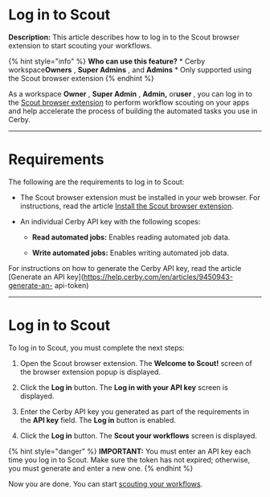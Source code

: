 # Log in to Scout

**Description:** This article describes how to log in to the Scout browser extension to start scouting your workflows.

{% hint style="info" %} **Who can use this feature?** * Cerby
workspace**Owners** , **Super Admins** , and **Admins** * Only supported using
the Scout browser extension {% endhint %}

As a workspace **Owner** , **Super Admin** , **Admin,** or**user** , you can
log in to the [Scout browser
extension](https://help.cerby.com/en/articles/9774431-explore-scout) to
perform workflow scouting on your apps and help accelerate the process of
building the automated tasks you use in Cerby.

* * *

# Requirements

The following are the requirements to log in to Scout:

  * The Scout browser extension must be installed in your web browser. For instructions, read the article [Install the Scout browser extension](https://help.cerby.com/en/articles/10046805-install-the-scout-browser-extension).

  * An individual Cerby API key with the following scopes:

    * **Read automated jobs:** Enables reading automated job data.

    * **Write automated jobs:** Enables writing automated job data.

For instructions on how to generate the Cerby API key, read the article
[Generate an API key](https://help.cerby.com/en/articles/9450943-generate-an-
api-token)

* * *

# Log in to Scout

To log in to Scout, you must complete the next steps:

  1. Open the Scout browser extension. The **Welcome to Scout!** screen of the browser extension popup is displayed. 

  2. Click the **Log in** button. The **Log in with your API key** screen is displayed.

  3. Enter the Cerby API key you generated as part of the requirements in the **API key** field. The **Log in** button is enabled.

  4. Click the **Log in** button. The **Scout your workflows** screen is displayed.

{% hint style="danger" %} **IMPORTANT:** You must enter an API key each time
you log in to Scout. Make sure the token has not expired; otherwise, you must
generate and enter a new one. {% endhint %}

Now you are done. You can start [scouting your
workflows](https://help.cerby.com/en/articles/10046916-scout-a-workflow).

